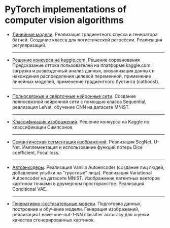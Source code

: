 <!DOCTYPE html>
<html lang="ru">
<head>
    <meta charset="UTF-8">
</head>
<body>

<h1>PyTorch implementations of computer vision algorithms</h1>

<ul>
  <li><p><a href='https://github.com/me1nna/dlschool-1-2024/tree/main/Linear%20models'>Линейные модели</a>. Реализация градиентного спуска и генератора батчей. Создание класса для логистической регрессии. Реализация регуляризаций.</p></li>
  <hr>
  <li><p><a href='https://github.com/me1nna/dlschool-1-2024/tree/main/Kaggle%20competition'>Решение конкурса на kaggle.com</a>. Решение соревнования Предсказание оттока пользователей на платформе kaggle.com: загрузка и развездочный анализ данных, визуализация данных и нахождения распределения целевой переменной, применение линейных моделей, применение градиентного бустинга (catboost).</p></li>
  <hr>
  <li><p><a href='https://github.com/me1nna/dlschool-1-2024/tree/main/Dense%20and%20CNN'>Полносвязные и свёрточные нейронные сети</a>. Создание полносвязной нейронной сети с помощью класса Sequential, реализация LeNet, обучение CNN на датасете MNIST.</p></li>
    <hr>
  <li><p><a href='https://github.com/me1nna/dlschool-1-2024/tree/main/Classification%20of%20images'>Классификация изображений</a>. Решение конкурса на Kaggle по классификации Симпсонов</p></li>
  <hr>
  <li><p><a href='https://github.com/me1nna/dlschool-1-2024/tree/main/Semantic%20segmentation'>Семантическая сегментация изображений</a>. Реализация SegNet, U-Net. Имплементация и использование функций потерь Dice coefficient, Focal loss.</p></li>
  <hr>
  <li><p><a href='https://github.com/me1nna/dlschool-1-2024/tree/main/Generative%20model%20and%20encoders'>Автоэнкодеры</a>. Реализация Vanilla Autoencoder (создание лиц людей, добавление улыбки на "грустные" лица). Реализация Variational Autoencoder на датасете MNIST. Изображение латентных векторов картинок точками в двумерном просторанстве. Реализация Conditional VAE.</p></li>
  <hr>
  <li><p><a href='https://github.com/me1nna/dlschool-1-2024/tree/main/GAN'>Генеративно-состязательные модели</a>. Подготовка данных, построение и обучение модели. Генерация изображений, реализация Leave-one-out-1-NN classifier accuracy для оценки качества сгенерированных картинок.
</p></li>
</ul>

</body>
</html>

